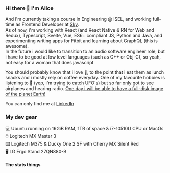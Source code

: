 <h3 id="hi-there-i-m-alice">Hi there 👋 I&#39;m Alice</h3>
<p>
And i&#39;m currently taking a course in Engineering @ ISEL, and working full-time as Frontend Developer at <a href="#">Sky</a>.<br>
As of now, i&#39;m working with React (and React Native &amp; RN for Web and Redux), Typescript, Svelte, Vue, ES6+ compliant JS, Python and Java, and experimenting writing apps for Fitbit and learning about GraphQL (this is awesome).<br/> 
In the future i would like to transition to an audio software engineer role, but i have to be good at low level languages (such as C++ or Obj-C), so yeah, not easy for a woman that does javascript </p>
<p>You should probably know that i love 🍄, to the point that i eat them as lunch snacks and i mostly rely on coffee everyday. One of my favourite hobbies is listening to 📡 (yep, i&#39;m trying to catch UFO&#39;s) but so far only got to see airplanes and hearing radio. <a href="https://www.google.com/search?q=full+disk+image+earth&amp;safe=active&amp;tbm=isch">One day i will be able to have a full-disk image of the planet Earth!</a></p>
<p>You can only find me at <a href="https://linkedin.com/in/alicescfernandes" target="blank">LinkedIn</a></p>
<h3 id="my-dev-gear">My dev gear</h3>
<p>💻 Ubuntu  running on 16GiB RAM, 1TB of space &amp; i7-10510U CPU or MacOs<br>🖱️ Logitech MX Master 3<br>⌨️ Logitech M375 & Ducky One 2 SF with Cherry MX Silent Red<br>🖥️ LG Ergo Stand 27QN880-B   </p>
<h4 id="the-stats-things">The stats things</h4>
<p><img src="https://github-readme-stats.vercel.app/api?username=alicescfernandes&amp;show_icons=true&amp;locale=en" alt=""><img src="https://github-readme-stats.vercel.app/api/top-langs?username=alicescfernandes&amp;show_icons=true&amp;locale=en&amp;layout=compact" alt=""></p>
<img src="https://www.google-analytics.com/collect?v=1&amp;t=event&amp;tid=UA-100869248-2&amp;cid=555&amp;ec=github&amp;ea=pageview&amp;el=profile&amp;ev=1" alt=""> 
